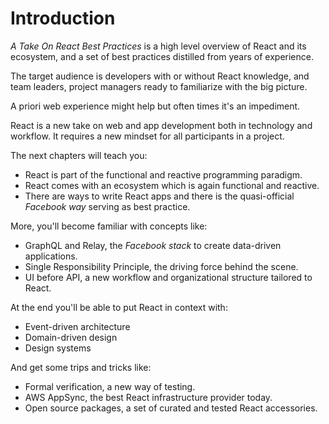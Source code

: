 # Introduction

*A Take On React Best Practices* is a high level overview of React and its ecosystem, and a set of best practices distilled from years of experience.

The target audience is developers with or without React knowledge, and team leaders, project managers ready to familiarize with the big picture. 

A priori web experience might help but often times it's an impediment. 

React is a new take on web and app development both in technology and workflow. It requires a new mindset for all participants in a project.

The next chapters will teach you:

- React is part of the functional and reactive programming paradigm.
- React comes with an ecosystem which is again functional and reactive.
- There are ways to write React apps and there is the quasi-official *Facebook way* serving as best practice.

More, you'll become familiar with concepts like:

- GraphQL and Relay, the *Facebook stack* to create data-driven applications.
- Single Responsibility Principle, the driving force behind the scene.
- UI before API, a new workflow and organizational structure tailored to React.

At the end you'll be able to put React in context with:

- Event-driven architecture
- Domain-driven design
- Design systems

And get some trips and tricks like:

- Formal verification, a new way of testing.
- AWS AppSync, the best React infrastructure provider today.
- Open source packages, a set of curated and tested React accessories.


